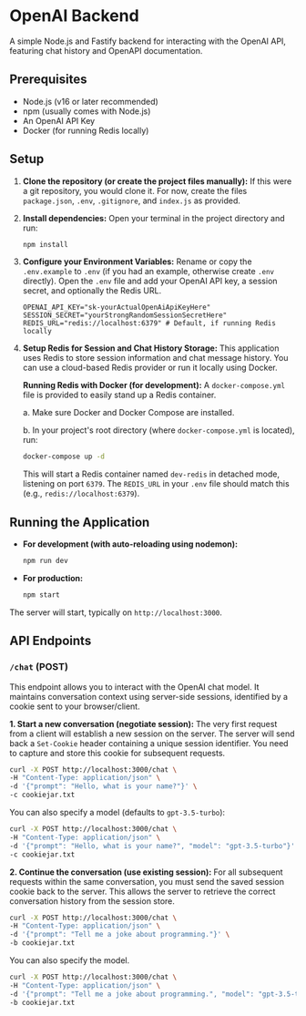 # OpenAI Backend

A simple Node.js and Fastify backend for interacting with the OpenAI API, 
featuring chat history and OpenAPI documentation.

## Prerequisites

- Node.js (v16 or later recommended)
- npm (usually comes with Node.js)
- An OpenAI API Key
- Docker (for running Redis locally)

## Setup

1.  **Clone the repository (or create the project files manually):**
    If this were a git repository, you would clone it. For now, create the files `package.json`, `.env`, `.gitignore`, and `index.js` as provided.

2.  **Install dependencies:**
    Open your terminal in the project directory and run:
    ```bash
    npm install
    ```

3.  **Configure your Environment Variables:**
    Rename or copy the `.env.example` to `.env` (if you had an example, otherwise create `.env` directly).
    Open the `.env` file and add your OpenAI API key, a session secret, and optionally the Redis URL.
    ```
    OPENAI_API_KEY="sk-yourActualOpenAiApiKeyHere"
    SESSION_SECRET="yourStrongRandomSessionSecretHere"
    REDIS_URL="redis://localhost:6379" # Default, if running Redis locally
    ```

4.  **Setup Redis for Session and Chat History Storage:**
    This application uses Redis to store session information and chat message history.
    You can use a cloud-based Redis provider or run it locally using Docker.

    **Running Redis with Docker (for development):**
    A `docker-compose.yml` file is provided to easily stand up a Redis container.
    
    a.  Make sure Docker and Docker Compose are installed.

    b.  In your project's root directory (where `docker-compose.yml` is located), run:
    ```bash
    docker-compose up -d
    ```
    This will start a Redis container named `dev-redis` in detached mode, 
    listening on port `6379`.
    The `REDIS_URL` in your `.env` file should match this (e.g., 
    `redis://localhost:6379`).

## Running the Application

-   **For development (with auto-reloading using nodemon):**
    ```bash
    npm run dev
    ```
-   **For production:**
    ```bash
    npm start
    ```
The server will start, typically on `http://localhost:3000`.

## API Endpoints

### `/chat` (POST)

This endpoint allows you to interact with the OpenAI chat model. It maintains conversation context using server-side sessions, identified by a cookie sent to your browser/client.

**1. Start a new conversation (negotiate session):**
The very first request from a client will establish a new session on the server. The server will send back a `Set-Cookie` header containing a unique session identifier. You need to capture and store this cookie for subsequent requests.
```bash
curl -X POST http://localhost:3000/chat \
-H "Content-Type: application/json" \
-d '{"prompt": "Hello, what is your name?"}' \
-c cookiejar.txt
```

You can also specify a model (defaults to `gpt-3.5-turbo`):

```bash
curl -X POST http://localhost:3000/chat \
-H "Content-Type: application/json" \
-d '{"prompt": "Hello, what is your name?", "model": "gpt-3.5-turbo"}' \
-c cookiejar.txt
```

**2. Continue the conversation (use existing session):**
For all subsequent requests within the same conversation, you must send 
the saved session cookie back to the server. This allows the server to 
retrieve the correct conversation history from the session store.
```bash
curl -X POST http://localhost:3000/chat \
-H "Content-Type: application/json" \
-d '{"prompt": "Tell me a joke about programming."}' \
-b cookiejar.txt
```

You can also specify the model.
```bash
curl -X POST http://localhost:3000/chat \
-H "Content-Type: application/json" \
-d '{"prompt": "Tell me a joke about programming.", "model": "gpt-3.5-turbo"}' \
-b cookiejar.txt
```
